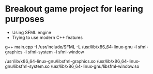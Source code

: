 # Breakout game project for learing purposes

- Using SFML engine
- Trying to use modern C++ features

 g++ main.cpp -I /usr/include/SFML -L /usr/lib/x86_64-linux-gnu -l sfml-graphics -l sfml-system -l sfml-window

/usr/lib/x86_64-linux-gnu/libsfml-graphics.so
/usr/lib/x86_64-linux-gnu/libsfml-system.so
/usr/lib/x86_64-linux-gnu/libsfml-window.so

